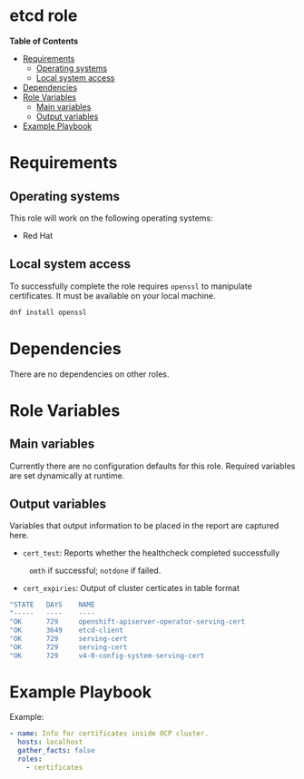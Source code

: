 # etcd role

**Table of Contents**
- [Requirements](#requirements)
  * [Operating systems](#operating-systems)
  * [Local system access](#local-system-access)
- [Dependencies](#dependencies)
- [Role Variables](#role-variables)
  * [Main variables](#main-variables)
  * [Output variables](#output-variables)
- [Example Playbook](#example-playbook)

# Requirements
## Operating systems
This role will work on the following operating systems:

 * Red Hat

## Local system access

To successfully complete the role requires `openssl` to manipulate certificates. It must be available on your local machine.

```sh
dnf install openssl
```

# Dependencies

There are no dependencies on other roles.

# Role Variables

## Main variables

Currently there are no configuration defaults for this role. Required variables are set dynamically at runtime.

## Output variables

Variables that output information to be placed in the report are captured here.

* `cert_test`: Reports whether the healthcheck completed successfully 

&ensp;&ensp;&ensp;&ensp;&ensp;`omth` if successful; `notdone` if failed.

* `cert_expiries`: Output of cluster certicates in table format

```yaml
"STATE   DAYS    NAME                                                        EXPIRY                    NAMESPACE                                                   ",
"-----   ----    ----                                                        ------                    ---------                                                   ",
"OK      729     openshift-apiserver-operator-serving-cert                   Sep 10 02:50:50 2025 GMT  openshift-apiserver-operator                                ",
"OK      3649    etcd-client                                                 Sep  8 02:28:38 2033 GMT  openshift-apiserver                                         ",
"OK      729     serving-cert                                                Sep 10 02:50:55 2025 GMT  openshift-apiserver                                         ",
"OK      729     serving-cert                                                Sep 10 02:50:50 2025 GMT  openshift-authentication-operator                           ",
"OK      729     v4-0-config-system-serving-cert                             Sep 10 02:50:56 2025 GMT  openshift-authentication                                    ",
```

# Example Playbook

Example:

```yaml
- name: Info for certificates inside OCP cluster.
  hosts: localhost
  gather_facts: false
  roles:
    - certificates
```
